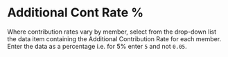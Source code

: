# Additional Cont Rate %

Where contribution rates vary by member, select from the drop-down list
the data item containing the Additional Contribution Rate for each
member. Enter the data as a percentage i.e. for 5% enter `5` and not `0.05`.
